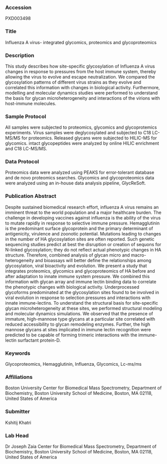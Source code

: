 ### Accession
PXD003498

### Title
Influenza A virus- integrated glycomics, proteomics and glycoproteomics

### Description
This study describes how site-specific glycosylation of Influenza A virus changes in response to pressures from the host immune system, thereby allowing the virus to evolve and escape neutralization. We compared the glycosylation patterns of different virus strains as they evolve and correlated this information with changes in biological activity. Furthermore, modelling and molecular dynamics studies were performed to understand the basis for glycan microheterogeneity and interactions of the virions with host-immune molecules.

### Sample Protocol
All samples were subjected to proteomics, glycomics and glycoprotemics experiments. Virus samples were deglycosylated and subjected to C18 LC-MS/MS for proteomics. Released glycans were subjected to HILIC-MS for glycomics. intact glycopeptides were analyzed by online HILIC enrichment and C18 LC-MS/MS.

### Data Protocol
Proteomics data were analyzed using PEAKS for error-tolerant database and de novo proteomics searches. Glycomics and glycoproteomics data were analyzed using an in-house data analysis pipeline, GlycReSoft.

### Publication Abstract
Despite sustained biomedical research effort, influenza A virus remains an imminent threat to the world population and a major healthcare burden. The challenge in developing vaccines against influenza is the ability of the virus to mutate rapidly in response to selective immune pressure. Hemagglutinin is the predominant surface glycoprotein and the primary determinant of antigenicity, virulence and zoonotic potential. Mutations leading to changes in the number of HA glycosylation sites are often reported. Such genetic sequencing studies predict at best the disruption or creation of sequons for N-linked glycosylation; they do not reflect actual phenotypic changes in HA structure. Therefore, combined analysis of glycan micro and macro-heterogeneity and bioassays will better define the relationships among glycosylation, viral bioactivity and evolution. We present a study that integrates proteomics, glycomics and glycoproteomics of HA before and after adaptation to innate immune system pressure. We combined this information with glycan array and immune lectin binding data to correlate the phenotypic changes with biological activity. Underprocessed glycoforms predominated at the glycosylation sites found to be involved in viral evolution in response to selection pressures and interactions with innate immune-lectins. To understand the structural basis for site-specific glycan microheterogeneity at these sites, we performed structural modeling and molecular dynamics simulations. We observed that the presence of immature, high-mannose type glycans at a particular site correlated with reduced accessibility to glycan remodeling enzymes. Further, the high mannose glycans at sites implicated in immune lectin recognition were predicted to be capable of forming trimeric interactions with the immune-lectin surfactant protein-D.

### Keywords
Glycoproteomics, Hemagglutinin, Influenza, Glycomics, Lc-ms/ms

### Affiliations
Boston University
Center for Biomedical Mass Spectrometry, Department of Biochemistry, Boston University School of Medicine, Boston, MA 02118, United States of America

### Submitter
Kshitij Khatri

### Lab Head
Dr Joseph Zaia
Center for Biomedical Mass Spectrometry, Department of Biochemistry, Boston University School of Medicine, Boston, MA 02118, United States of America


